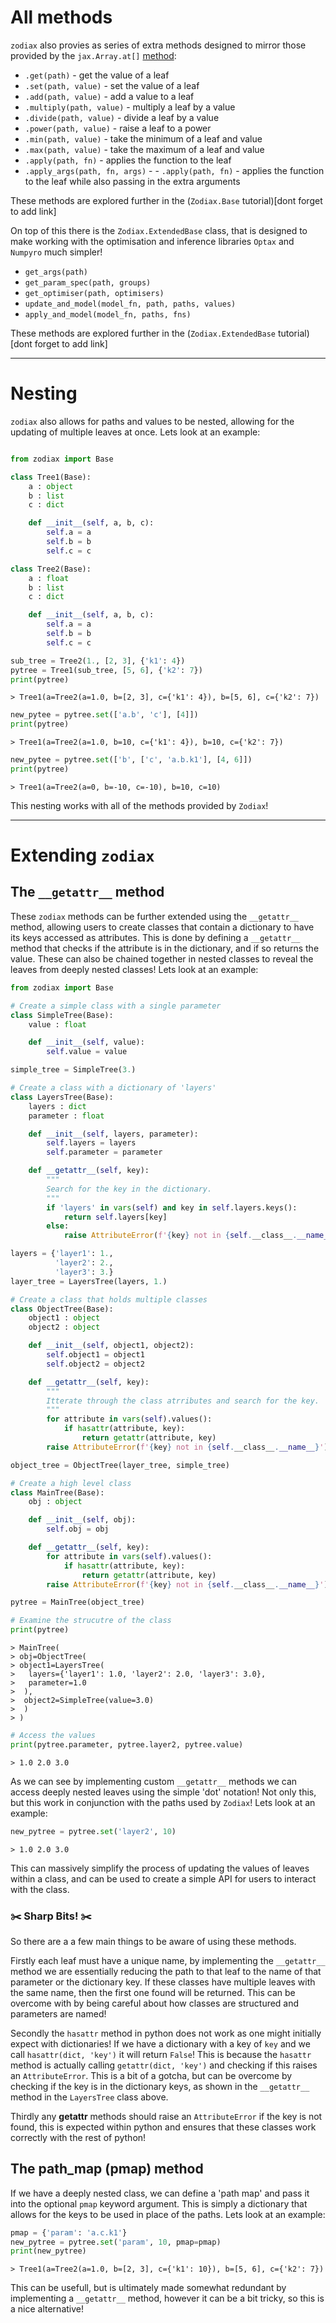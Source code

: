 
# All methods

`zodiax` also provies as series of extra methods designed to mirror those provided by the `jax.Array.at[]` [method](https://jax.readthedocs.io/en/latest/_autosummary/jax.numpy.ndarray.at.html?highlight=.at):


- `.get(path)` - get the value of a leaf
- `.set(path, value)` - set the value of a leaf
- `.add(path, value)` - add a value to a leaf
- `.multiply(path, value)` - multiply a leaf by a value
- `.divide(path, value)` - divide a leaf by a value
- `.power(path, value)` - raise a leaf to a power
- `.min(path, value)` - take the minimum of a leaf and value
- `.max(path, value)` - take the maximum of a leaf and value
- `.apply(path, fn)` - applies the function to the leaf
- `.apply_args(path, fn, args)` - - `.apply(path, fn)` - applies the function to the leaf while also passing in the extra arguments

These methods are explored further in the (`Zodiax.Base` tutorial)[dont forget to add link]

On top of this there is the `Zodiax.ExtendedBase` class, that is designed to make working with the optimisation and inference libraries `Optax` and `Numpyro` much simpler!

 - `get_args(path)`
 - `get_param_spec(path, groups)`
 - `get_optimiser(path, optimisers)`
 - `update_and_model(model_fn, path, paths, values)`
 - `apply_and_model(model_fn, paths, fns)`

These methods are explored further in the (`Zodiax.ExtendedBase` tutorial)[dont forget to add link]


---
# Nesting

`zodiax` also allows for paths and values to be nested, allowing for the updating of multiple leaves at once. Lets look at an example:

```python

from zodiax import Base

class Tree1(Base):
    a : object
    b : list
    c : dict

    def __init__(self, a, b, c):
        self.a = a
        self.b = b
        self.c = c

class Tree2(Base):
    a : float
    b : list
    c : dict

    def __init__(self, a, b, c):
        self.a = a
        self.b = b
        self.c = c

sub_tree = Tree2(1., [2, 3], {'k1': 4})
pytree = Tree1(sub_tree, [5, 6], {'k2': 7})
print(pytree)
```
```> Tree1(a=Tree2(a=1.0, b=[2, 3], c={'k1': 4}), b=[5, 6], c={'k2': 7})```

```python
new_pytee = pytree.set(['a.b', 'c'], [4]])
print(pytree)
```
```> Tree1(a=Tree2(a=1.0, b=10, c={'k1': 4}), b=10, c={'k2': 7})```


```python
new_pytee = pytree.set(['b', ['c', 'a.b.k1'], [4, 6]])
print(pytree)
```
```> Tree1(a=Tree2(a=0, b=-10, c=-10), b=10, c=10)```


This nesting works with all of the methods provided by `Zodiax`!

---

# Extending `zodiax`

## The `__getattr__` method

These `zodiax` methods can be further extended using the `__getattr__` method, allowing users to create classes that contain a dictionary to have its keys accessed as attributes. This is done by defining a `__getattr__` method that checks if the attribute is in the dictionary, and if so returns the value. These can also be chained together in nested classes to reveal the leaves from deeply nested classes! Lets look at an example:

```python
from zodiax import Base

# Create a simple class with a single parameter
class SimpleTree(Base):
    value : float

    def __init__(self, value):
        self.value = value

simple_tree = SimpleTree(3.)

# Create a class with a dictionary of 'layers'
class LayersTree(Base):
    layers : dict
    parameter : float

    def __init__(self, layers, parameter):
        self.layers = layers
        self.parameter = parameter

    def __getattr__(self, key):
        """
        Search for the key in the dictionary.
        """
        if 'layers' in vars(self) and key in self.layers.keys():
            return self.layers[key]
        else:
            raise AttributeError(f'{key} not in {self.__class__.__name__}')

layers = {'layer1': 1.,
          'layer2': 2.,
          'layer3': 3.}
layer_tree = LayersTree(layers, 1.)

# Create a class that holds multiple classes
class ObjectTree(Base):
    object1 : object
    object2 : object

    def __init__(self, object1, object2):
        self.object1 = object1
        self.object2 = object2

    def __getattr__(self, key):
        """
        Itterate through the class atrributes and search for the key.
        """
        for attribute in vars(self).values():
            if hasattr(attribute, key):
                return getattr(attribute, key)
        raise AttributeError(f'{key} not in {self.__class__.__name__}')

object_tree = ObjectTree(layer_tree, simple_tree)

# Create a high level class
class MainTree(Base):
    obj : object

    def __init__(self, obj):
        self.obj = obj

    def __getattr__(self, key):
        for attribute in vars(self).values():
            if hasattr(attribute, key):
                return getattr(attribute, key)
        raise AttributeError(f'{key} not in {self.__class__.__name__}')

pytree = MainTree(object_tree)

# Examine the strucutre of the class
print(pytree)
```
```
> MainTree(
> obj=ObjectTree(
> object1=LayersTree(
>   layers={'layer1': 1.0, 'layer2': 2.0, 'layer3': 3.0},
>   parameter=1.0
>  ),
>  object2=SimpleTree(value=3.0)
>  )
> )
```


```python
# Access the values
print(pytree.parameter, pytree.layer2, pytree.value)
```
```> 1.0 2.0 3.0```

As we can see by implementing custom `__getattr__` methods we can access deeply nested leaves using the simple 'dot' notation! Not only this, but this work in conjunction with the paths used by `Zodiax`! Lets look at an example:

```python
new_pytree = pytree.set('layer2', 10)
```
```> 1.0 2.0 3.0```

This can massively simplify the process of updating the values of leaves within a class, and can be used to create a simple API for users to interact with the class.

### ✂️ Sharp Bits! ✂️

So there are a a few main things to be aware of using these methods. 

Firstly each leaf must have a unique name, by implementing the `__getattr__` method we are essentially reducing the path to that leaf to the name of that parameter or the dictionary key. If these classes have multiple leaves with the same name, then the first one found will be returned. This can be overcome with by being careful about how classes are structured and parameters are named!

Secondly the `hasattr` method in python does not work as one might initially expect with dictionaries! If we have a dictionary with a key of `key` and we call `hasattr(dict, 'key')` it will return `False`! This is because the `hasattr` method is actually calling `getattr(dict, 'key')` and checking if this raises an `AttributeError`. This is a bit of a gotcha, but can be overcome by checking if the key is in the dictionary keys, as shown in the `__getattr__` method in the `LayersTree` class above.

Thirdly any __getattr__ methods should raise an `AttributeError` if the key is not found, this is expected within python and ensures that these classes work correctly with the rest of python!

## The path_map (pmap) method

If we have a deeply nested class, we can define a 'path map' and pass it into the optional `pmap` keyword argument. This is simply a dictionary that allows for the keys to be used in place of the paths. Lets look at an example:

```python
pmap = {'param': 'a.c.k1'}
new_pytree = pytree.set('param', 10, pmap=pmap)
print(new_pytree)
```
```> Tree1(a=Tree2(a=1.0, b=[2, 3], c={'k1': 10}), b=[5, 6], c={'k2': 7})```

This can be usefull, but is ultimately made somewhat redundant by implementing a `__getattr__` method, however it can be a bit tricky, so this is a nice alternative!